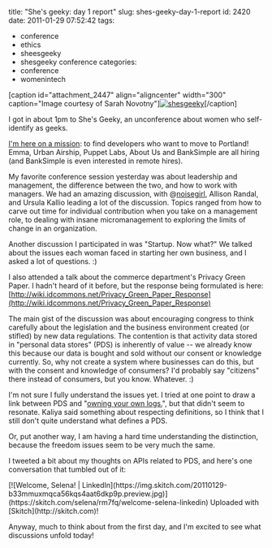 title: "She's geeky: day 1 report"
slug: shes-geeky-day-1-report
id: 2420
date: 2011-01-29 07:52:42
tags: 
- conference
- ethics
- sheesgeeky
- shesgeeky conference
categories: 
- conference
- womenintech

[caption id="attachment_2447" align="aligncenter" width="300" caption="Image courtesy of Sarah Novotny"][![](http://www.chesnok.com/daily/wp-content/uploads/2011/01/shesgeeky-300x224.jpg "shesgeeky")](http://yfrog.com/h097ldrj)[/caption]

I got in about 1pm to She's Geeky, an unconference about women who self-identify as geeks.

[I'm here on a mission](http://www.myemma.com/blog/2011/01/28/geek-love-portland/): to find developers who want to move to Portland! Emma, Urban Airship, Puppet Labs, About Us and BankSimple are all hiring (and BankSimple is even interested in remote hires). 

My favorite conference session yesterday was about leadership and management, the difference between the two, and how to work with managers. We had an amazing discussion, with @[noisegirl](http://twitter.com/noisegirl), Allison Randal, and Ursula Kallio leading a lot of the discussion. Topics ranged from how to carve out time for individual contribution when you take on a management role, to dealing with insane micromanagement to exploring the limits of change in an organization.

Another discussion I participated in was "Startup. Now what?"  We talked about the issues each woman faced in starting her own business, and I asked a lot of questions. :) 

I also attended a talk about the commerce department's Privacy Green Paper.  I hadn't heard of it before, but the response being formulated is here: [http://wiki.idcommons.net/Privacy_Green_Paper_Response](http://wiki.idcommons.net/Privacy_Green_Paper_Response)

The main gist of the discussion was about encouraging congress to think carefully about the legislation and the business environment created (or stifled) by new data regulations. The contention is that activity data stored in "personal data stores" (PDS) is inherently of value -- we already know this because our data is bought and sold without our consent or knowledge currently. So, why not create a system where businesses can do this, but with the consent and knowledge of consumers? I'd probably say "citizens" there instead of consumers, but you know. Whatever. :)

I'm not sure I fully understand the issues yet. I tried at one point to draw a link between PDS and "[owning your own logs.](http://www.softwarefreedom.org/news/2010/feb/10/highlights-eben-moglens-freedom-cloud-talk/)", but that didn't seem to resonate. Kaliya said something about respecting definitions, so I think that I still don't quite understand what defines a PDS.

Or, put another way, I am having a hard time understanding the distinction, because the freedom issues seem to be very much the same.

I tweeted a bit about my thoughts on APIs related to PDS, and here's one conversation that tumbled out of it: 

<div class="thumbnail">[![Welcome, Selena! | LinkedIn](https://img.skitch.com/20110129-b33mmuxmqca56kqs4aat6dkp9p.preview.jpg)](https://skitch.com/selena/rm7fq/welcome-selena-linkedin)
<span>Uploaded with [Skitch](http://skitch.com)!</span></div>

Anyway, much to think about from the first day, and I'm excited to see what discussions unfold today!
